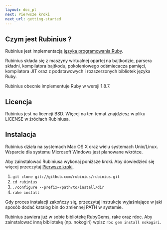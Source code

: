 ```yaml
---
layout: doc_pl
next: Pierwsze kroki
next_url: getting-started
---
```


## Czym jest Rubinius ?

Rubinius jest implementacją [języka programowania Ruby](https://www.ruby-lang.org).

Rubinius składa się z maszyny wirtualnej opartej na bajtkodzie,
parsera składni, kompilatora bajtkodu, pokoleniowego odśmiecacza
pamięci, kompilatora JIT oraz z podstawowych i rozszerzonych bibliotek
języka Ruby.

Rubinius obecnie implementuje Ruby w wersji 1.8.7.


## Licencja

Rubinius jest na licencji BSD. Więcej na ten temat znajdziesz w pliku
LICENSE w źródłach Rubiniusa.


## Instalacja

Rubinius działa na systemach Mac OS X oraz wielu systemach
Unix/Linux. Wsparcie dla systemu Microsoft Windows jest planowane wkrótce.

Aby zainstalować Rubiniusa wykonaj poniższe kroki. Aby dowiedzieć się
więcej przeczytaj [Pierwsze kroki](/doc/pl/getting-started/).

1. `git clone git://github.com/rubinius/rubinius.git`
1. `cd rubinius`
1. `./configure --prefix=/path/to/install/dir`
1. `rake install`

Gdy proces instalacji zakończy się, przeczytaj instrukcje wyjaśniające
w jaki sposób dodać katalog bin do zmiennej PATH w systemie.

Rubinius zawiera już w sobie bibliotekę RubyGems, rake oraz rdoc. Aby
zainstalować inną bibliotekę (np. nokogiri) wpisz `rbx gem install nokogiri`.
